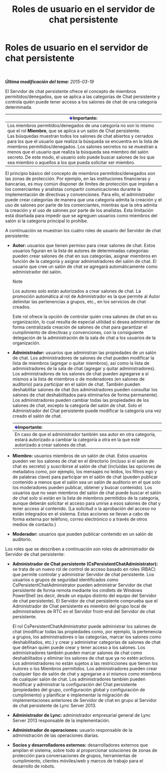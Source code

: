 ﻿---
title: Roles de usuario en el servidor de chat persistente
TOCTitle: Roles de usuario en el servidor de chat persistente
ms:assetid: 343a0563-9ca5-4ad0-b4f3-a72f1d7f1a81
ms:mtpsurl: https://technet.microsoft.com/es-es/library/JJ676774(v=OCS.15)
ms:contentKeyID: 49889039
ms.date: 01/07/2017
mtps_version: v=OCS.15
ms.translationtype: HT
---

# Roles de usuario en el servidor de chat persistente

 

_**Última modificación del tema:** 2015-03-19_

El Servidor de chat persistente ofrece el concepto de miembros permitidos/denegados, que se aplica a las categorías de Chat persistente y controla quién puede tener acceso a los salones de chat de una categoría determinada.

<table>
<thead>
<tr class="header">
<th><img src="images/Gg425917.important(OCS.15).gif" title="important" alt="important" />Importante:</th>
</tr>
</thead>
<tbody>
<tr class="odd">
<td>Los miembros permitidos/denegados de una categoría no son lo mismo que el rol <strong>Miembro</strong>, que se aplica a un salón de Chat persistente.<br />
Las búsquedas muestran todos los salones de chat abiertos y cerrados para los que el usuario que realiza la búsqueda se encuentra en la lista de miembros permitidos/denegados. Los salones secretos no se muestran a menos que el usuario que realiza la búsqueda sea miembro del salón secreto. De este modo, el usuario solo puede buscar salones de los que sea miembro o aquellos a los que pueda solicitar ser miembro.</td>
</tr>
</tbody>
</table>


El principio básico del concepto de miembros permitidos/denegados son las zonas de protección. Por ejemplo, en las instituciones financieras y bancarias, es muy común disponer de límites de protección que impidan a los comerciantes y analistas compartir comunicaciones durante la implementación de directivas y convenciones. Para ello, el administrador puede crear categorías de manera que una categoría admita la creación y el uso de salones por parte de los comerciantes, mientras que la otra admita la creación y el uso de salones por parte de los analistas. Esta limitación está diseñada para impedir que se agreguen usuarios como miembros del salón si la categoría principal lo prohíbe.

A continuación se muestran los cuatro roles de usuario del Servidor de chat persistente:

  - **Autor:** usuarios que tienen permiso para crear salones de chat. Estos usuarios figuran en la lista de autores de determinadas categorías: pueden crear salones de chat en sus categorías, asignar miembros en función de la categoría y asignar administradores del salón de chat. El usuario que cree un salón de chat se agregará automáticamente como administrador del salón.
    

    > [!NOTE]
    > Los autores solo están autorizados a crear salones de chat. La promoción automática al rol de Administrador es la que permite al Autor delimitar las pertenencias a grupos, etc., en los servicios de chat creados.

    
    Este rol ofrece la opción de controlar quién crea salones de chat en su organización, lo cual resulta de especial utilidad si desea administrar de forma centralizada creación de salones de chat para garantizar el cumplimiento de directivas y convenciones, con la consiguiente delegación de la administración de la sala de chat a los usuarios de la organización.

  - **Administrador:** usuarios que administran las propiedades de un salón de chat. Los administradores de salones de chat pueden modificar la lista de miembros (agregar o quitar miembros), así como la lista de administradores de la sala de chat (agregar y quitar administradores). Los administradores de los salones de chat pueden agregarse a sí mismos a la lista de miembros o de moderadores (en salones de auditorio) para participar en el salón de chat. También pueden deshabilitar salones de chat (los administradores pueden consultar los salones de chat deshabilitados para eliminarlos de forma permanente). Los administradores pueden cambiar todas las propiedades de los salones de chat, excepto la categoría del salón de chat. Solo el Administrador del Chat persistente puede modificar la categoría una vez creado el salón de chat.
    
    <table>
    <thead>
    <tr class="header">
    <th><img src="images/Gg425917.important(OCS.15).gif" title="important" alt="important" />Importante:</th>
    </tr>
    </thead>
    <tbody>
    <tr class="odd">
    <td>En caso de que el administrador también sea autor en otra categoría, estará autorizado a cambiar la categoría a otra en la que esté autorizado a crear salones de chat.</td>
    </tr>
    </tbody>
    </table>


  - **Miembro:** usuarios miembros de un salón de chat. Estos usuarios pueden ver los salones de chat en el directorio (incluso si el salón de chat es secreto) y suscribirse al salón de chat (incluidas las opciones de metadatos como, por ejemplo, los mensajes no leídos, los filtros ego y de palabras clave) para participar en el salón de chat (pueden publicar contenido a menos que el salón sea un salón de auditorio en el que solo los moderadores pueden publicar, obtener y buscar contenido). Los usuarios que no sean miembros del salón de chat puede buscar el salón de chat solo si están en la lista de miembros permitidos de la categoría, aunque deberán solicitar el acceso para unirse a esos salones de chat y tener acceso al contenido. (La solicitud o la aprobación del acceso no están integrados en el sistema. Estas acciones se llevan a cabo de forma externa por teléfono, correo electrónico o a través de otros medios de contacto.)

  - **Moderador:** usuarios que pueden publicar contenido en un salón de auditorio.

Los roles que se describen a continuación son roles de administrador de Servidor de chat persistente:

  - **Administrador de Chat persistente (CsPersistentChatAdministrator):** se trata de un nuevo rol de control de acceso basado en roles (RBAC) que permite controlar y administrar Servidor de chat persistente. Los usuarios o grupos de seguridad identificados como CsPersistentChatAdministrator pueden administrar Servidor de chat persistente de forma remota mediante los cmdlets de Windows PowerShell (es decir, desde un equipo distinto del equipo del Servidor de chat persistente). El Servidor de chat persistente comprueba que el Administrador de Chat persistente es miembro del grupo local de administradores de RTC en el Servidor front-end del Servidor de chat persistente.
    
    El rol CsPersistentChatAdministrator puede administrar los salones de chat (modificar todas las propiedades como, por ejemplo, la pertenencia a grupos, los administradores o las categorías, marcar los salones como deshabilitados, etc.) y crear y administrar categorías de salones de chat que definan quién puede crear y tener acceso a los salones. Los administradores también pueden marcar salones de chat como deshabilitados y eliminar los salones de chat que ya no estén activos. Los administradores no están sujetos a las restricciones que tienen los Autores o los Miembros permitidos. Los administradores pueden crear cualquier tipo de salón de chat y agregarse a sí mismos como miembros de cualquier salón de chat. Los administradores también pueden modificar y administrar la configuración del Chat persistente (propiedades del grupo, configuración global y configuración de cumplimiento) y planificar e implementar la migración de implementaciones anteriores de Servidor de chat en grupo al Servidor de chat persistente de Lync Server 2013.

  - **Administrador de Lync:** administrador empresarial general de Lync Server 2013 responsable de la implementación.

  - **Administrador de operaciones:** usuario responsable de la administración de las operaciones diarias.

  - **Socios y desarrolladores externos:** desarrolladores externos que amplían el sistema, sobre todo al proporcionar soluciones de zonas de protección para conversaciones de grupos, herramientas de cumplimiento, clientes móviles/web y marcos de trabajo para el desarrollo de robots.

